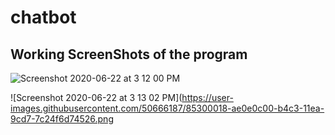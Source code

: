 # chatbot
## Working ScreenShots of the program

![Screenshot 2020-06-22 at 3 12 00 PM](https://user-images.githubusercontent.com/50666187/85300056-b5351a00-b4c3-11ea-9814-6fc86a7c2339.png)



![Screenshot 2020-06-22 at 3 13 02 PM](https://user-images.githubusercontent.com/50666187/85300018-ae0e0c00-b4c3-11ea-9cd7-7c24f6d74526.png
